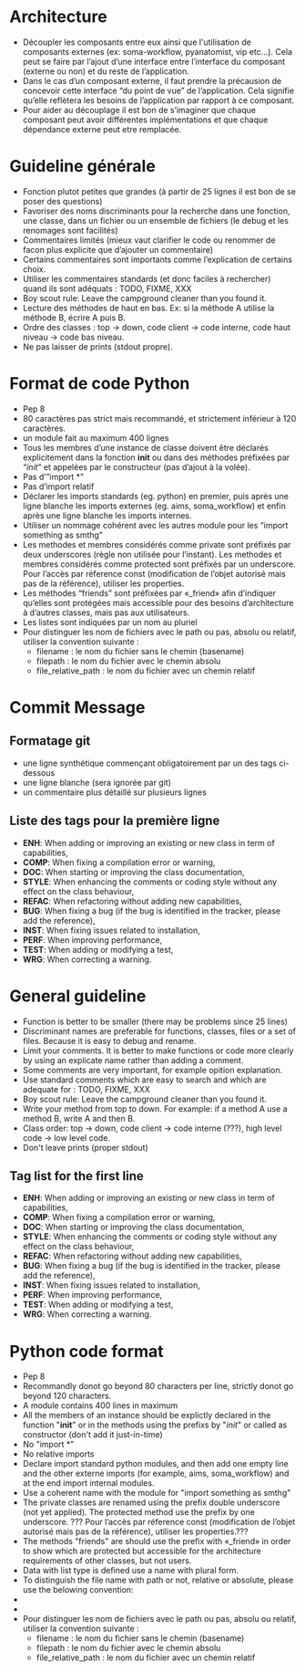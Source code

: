 Architecture
============

- Découpler les composants entre eux ainsi que l'utilisation de composants externes (ex: soma-workflow, pyanatomist, vip etc...). Cela peut se faire par l’ajout d’une interface entre l’interface du composant (externe ou non) et du reste de l’application.
- Dans le cas d’un composant externe, il faut prendre la précausion de concevoir cette interface “du point de vue” de l’application. Cela signifie qu’elle reflètera les besoins de l’application par rapport à ce composant.
- Pour aider au découplage il est bon de s’imaginer que chaque composant peut avoir différentes implémentations et que chaque dépendance externe peut etre remplacée.


Guideline générale
==================

- Fonction plutot petites que grandes (à partir de 25 lignes il est bon de se poser des questions)
- Favoriser des noms discriminants pour la recherche dans une fonction, une classe, dans un fichier ou un ensemble de fichiers (le debug et les renomages sont facilités)
- Commentaires limités (mieux vaut clarifier le code ou renommer de facon plus explicite que d’ajouter un commentaire)
- Certains commentaires sont importants comme l’explication de certains choix.
- Utiliser les commentaires standards (et donc faciles à rechercher) quand ils sont adéquats : TODO, FIXME, XXX
- Boy scout rule: Leave the campground cleaner than you found it. 
- Lecture des méthodes de haut en bas. Ex: si la méthode A utilise la méthode B, écrire A puis B.
- Ordre des classes : top -> down, code client -> code interne, code haut niveau -> code bas niveau.
- Ne pas laisser de prints (stdout propre). 

Format de code Python
=====================

- Pep 8 
- 80 caractères pas strict mais recommandé, et strictement inférieur à 120 caractères.
- un module fait au maximum 400 lignes
- Tous les membres d’une instance de classe doivent être déclarés explicitement dans la fonction __init__ ou dans des méthodes préfixées par “_init_” et appelées par le constructeur  (pas d’ajout à la volée).
- Pas d’”import *”
- Pas d’import relatif
- Déclarer les imports standards (eg. python) en premier, puis après une ligne blanche les imports externes (eg. aims, soma_workflow) et enfin après une ligne blanche les imports internes.
- Utiliser un nommage cohérent avec les autres module pour les “import something as smthg”
- Les methodes et membres considérés comme private sont préfixés par deux underscores (règle non utilisée pour l’instant). Les methodes et membres considérés comme protected sont préfixés par un underscore. Pour l’accès par réference const (modification de l’objet autorisé mais pas de la référence), utiliser les properties.
- Les méthodes “friends” sont préfixées par «_friend» afin d’indiquer qu’elles sont protégées mais accessible pour des besoins d’architecture à d’autres classes, mais pas aux utilisateurs.
- Les listes sont indiquées par un nom au pluriel
- Pour distinguer les nom de fichiers avec le path ou pas, absolu ou relatif, utiliser la convention suivante :
    * filename : le nom du fichier sans le chemin (basename)
    * filepath : le nom du fichier avec le chemin absolu
    * file_relative_path : le nom du fichier avec un chemin relatif 


Commit Message
==============

Formatage git
-------------

- une ligne synthétique commençant obligatoirement par un des tags ci-dessous
- une ligne blanche (sera ignorée par git)
- un commentaire plus détaillé sur plusieurs lignes


Liste des tags pour la première ligne
-------------------------------------

- **ENH**: When adding or improving an existing or new class in term of capabilities,
- **COMP**: When fixing a compilation error or warning,
- **DOC**: When starting or improving the class documentation,
- **STYLE**: When enhancing the comments or coding style without any effect on the class behaviour,
- **REFAC**: When refactoring without adding new capabilities,
- **BUG**: When fixing a bug (if the bug is identified in the tracker, please add the reference),
- **INST**: When fixing issues related to installation,
- **PERF**: When improving performance,
- **TEST**: When adding or modifying a test,
- **WRG**: When correcting a warning.


General guideline
==================

- Function is better to be smaller (there may be problems since 25 lines)
- Discriminant names are preferable for functions, classes, files or a set of files. Because it is easy to debug and rename.
- Limit your comments. It is better to make functions or code more clearly by using an explicate name rather than adding a comment.
- Some comments are very important, for example opition explanation.
- Use standard comments which are easy to search and which are adequate for : TODO, FIXME, XXX
- Boy scout rule: Leave the campground cleaner than you found it. 
- Write your method from top to down. For example: if a method A use a method B, write A and then B.
- Class order: top -> down, code client -> code interne (???), high level code -> low level code.
- Don't leave prints (proper stdout)

Tag list for the first line
---------------------------

- **ENH**: When adding or improving an existing or new class in term of capabilities,
- **COMP**: When fixing a compilation error or warning,
- **DOC**: When starting or improving the class documentation,
- **STYLE**: When enhancing the comments or coding style without any effect on the class behaviour,
- **REFAC**: When refactoring without adding new capabilities,
- **BUG**: When fixing a bug (if the bug is identified in the tracker, please add the reference),
- **INST**: When fixing issues related to installation,
- **PERF**: When improving performance,
- **TEST**: When adding or modifying a test,
- **WRG**: When correcting a warning.



Python code format
=====================

- Pep 8 
- Recommandly donot go beyond 80 characters per line, strictly donot go beyond 120 characters.
- A module contains 400 lines in maximum
- All the members of an instance should be explictly declared in the function "__init__" or in the methods using the prefixs by "_init_" or called as constructor (don't add it just-in-time)
- No "import *"
- No relative imports
- Declare import standard python modules, and then add one empty line and the other externe imports (for example, aims, soma_workflow) and at the end import internal modules.
- Use a coherent name with the module for "import something as smthg"
- The private classes are renamed using the prefix double underscore (not yet applied). The protected method use the prefix by one underscore. ??? Pour l’accès par réference const (modification de l’objet autorisé mais pas de la référence), utiliser les properties.???
- The methods "friends" are should use the prefix with «_friend» in order to show which are protected but accessible for the architecture requirements of other classes, but not users.
- Data with list type is defined use a name with plural form.
- To distinguish the file name with path or not, relative or absolute, please use the belowing convention:
- 
- 
- Pour distinguer les nom de fichiers avec le path ou pas, absolu ou relatif, utiliser la convention suivante :
    * filename : le nom du fichier sans le chemin (basename)
    * filepath : le nom du fichier avec le chemin absolu
    * file_relative_path : le nom du fichier avec un chemin relatif 
